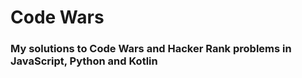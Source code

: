 # Code Wars
### My solutions to Code Wars and Hacker Rank problems in JavaScript, Python and Kotlin
